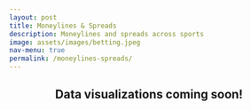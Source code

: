 ```yaml
---
layout: post
title: Moneylines & Spreads
description: Moneylines and spreads across sports
image: assets/images/betting.jpeg
nav-menu: true
permalink: /moneylines-spreads/
---
```

<!-- Main -->
<div id="main">

<!-- One -->
<section id="one">
	<div class="inner">
		<header class="major">
			<h2>Data visualizations coming soon! </h2>
		</header>
    </div>
</section>

